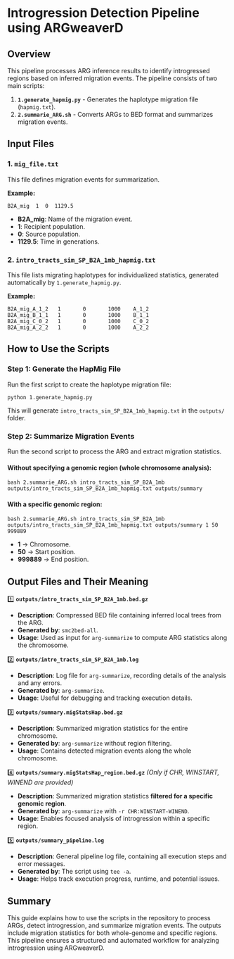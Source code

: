 # Introgression Detection Pipeline using ARGweaverD

## Overview
This pipeline processes ARG inference results to identify introgressed regions based on inferred migration events. The pipeline consists of two main scripts:

1. **`1.generate_hapmig.py`** - Generates the haplotype migration file (`hapmig.txt`).
2. **`2.summarie_ARG.sh`** - Converts ARGs to BED format and summarizes migration events.

## Input Files

### **1. `mig_file.txt`**
This file defines migration events for summarization.

**Example:**
```
B2A_mig  1  0  1129.5
```
- **B2A_mig**: Name of the migration event.
- **1**: Recipient population.
- **0**: Source population.
- **1129.5**: Time in generations.

### **2. `intro_tracts_sim_SP_B2A_1mb_hapmig.txt`**
This file lists migrating haplotypes for individualized statistics, generated automatically by `1.generate_hapmig.py`.

**Example:**
```
B2A_mig_A_1_2   1       0       1000    A_1_2
B2A_mig_B_1_1   1       0       1000    B_1_1
B2A_mig_C_0_2   1       0       1000    C_0_2
B2A_mig_A_2_2   1       0       1000    A_2_2
```

## How to Use the Scripts

### **Step 1: Generate the HapMig File**
Run the first script to create the haplotype migration file:
```
python 1.generate_hapmig.py
```
This will generate `intro_tracts_sim_SP_B2A_1mb_hapmig.txt` in the `outputs/` folder.

### **Step 2: Summarize Migration Events**
Run the second script to process the ARG and extract migration statistics.

#### **Without specifying a genomic region (whole chromosome analysis):**
```
bash 2.summarie_ARG.sh intro_tracts_sim_SP_B2A_1mb outputs/intro_tracts_sim_SP_B2A_1mb_hapmig.txt outputs/summary
```

#### **With a specific genomic region:**
```
bash 2.summarie_ARG.sh intro_tracts_sim_SP_B2A_1mb outputs/intro_tracts_sim_SP_B2A_1mb_hapmig.txt outputs/summary 1 50 999889
```
- **1** → Chromosome.
- **50** → Start position.
- **999889** → End position.

## Output Files and Their Meaning

1️⃣ **`outputs/intro_tracts_sim_SP_B2A_1mb.bed.gz`**  
   - **Description**: Compressed BED file containing inferred local trees from the ARG.  
   - **Generated by**: `smc2bed-all`.  
   - **Usage**: Used as input for `arg-summarize` to compute ARG statistics along the chromosome.

2️⃣ **`outputs/intro_tracts_sim_SP_B2A_1mb.log`**  
   - **Description**: Log file for `arg-summarize`, recording details of the analysis and any errors.  
   - **Generated by**: `arg-summarize`.  
   - **Usage**: Useful for debugging and tracking execution details.

3️⃣ **`outputs/summary.migStatsHap.bed.gz`**  
   - **Description**: Summarized migration statistics for the entire chromosome.  
   - **Generated by**: `arg-summarize` without region filtering.  
   - **Usage**: Contains detected migration events along the whole chromosome.

4️⃣ **`outputs/summary.migStatsHap_region.bed.gz`** *(Only if CHR, WINSTART, WINEND are provided)*  
   - **Description**: Summarized migration statistics **filtered for a specific genomic region**.  
   - **Generated by**: `arg-summarize` with `-r CHR:WINSTART-WINEND`.  
   - **Usage**: Enables focused analysis of introgression within a specific region.

5️⃣ **`outputs/summary_pipeline.log`**  
   - **Description**: General pipeline log file, containing all execution steps and error messages.  
   - **Generated by**: The script using `tee -a`.  
   - **Usage**: Helps track execution progress, runtime, and potential issues.

## Summary
This guide explains how to use the scripts in the repository to process ARGs, detect introgression, and summarize migration events. The outputs include migration statistics for both whole-genome and specific regions. This pipeline ensures a structured and automated workflow for analyzing introgression using ARGweaverD.


